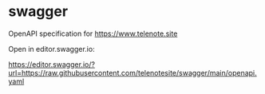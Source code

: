 # swagger
OpenAPI specification for https://www.telenote.site

Open in editor.swagger.io:

https://editor.swagger.io/?url=https://raw.githubusercontent.com/telenotesite/swagger/main/openapi.yaml
